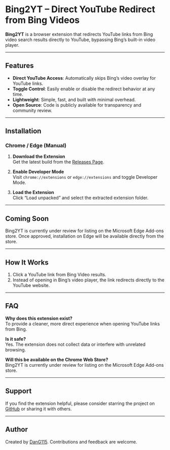 # Bing2YT – Direct YouTube Redirect from Bing Videos

**Bing2YT** is a browser extension that redirects YouTube links from Bing video search results directly to YouTube, bypassing Bing’s built-in video player.

---

## Features

- **Direct YouTube Access**: Automatically skips Bing’s video overlay for YouTube links.  
- **Toggle Control**: Easily enable or disable the redirect behavior at any time.  
- **Lightweight**: Simple, fast, and built with minimal overhead.  
- **Open Source**: Code is publicly available for transparency and community review.

---

## Installation

### Chrome / Edge (Manual)

1. **Download the Extension**  
   Get the latest build from the [Releases Page](https://github.com/DanG115/Bing-Video-Redirector/releases/tag/v3.0.0).

2. **Enable Developer Mode**  
   Visit `chrome://extensions` or `edge://extensions` and toggle Developer Mode.

3. **Load the Extension**  
   Click “Load unpacked” and select the extracted extension folder.

---

## Coming Soon

Bing2YT is currently under review for listing on the Microsoft Edge Add-ons store. Once approved, installation on Edge will be available directly from the store.

---

## How It Works

1. Click a YouTube link from Bing Video results.  
2. Instead of opening in Bing’s video player, the link redirects directly to the YouTube website.

---

## FAQ

**Why does this extension exist?**  
To provide a cleaner, more direct experience when opening YouTube links from Bing.

**Is it safe?**  
Yes. The extension does not collect data or interfere with unrelated browsing.

**Will this be available on the Chrome Web Store?**  
Bing2YT is currently under review for listing on the Microsoft Edge Add-ons store.

---

## Support

If you find the extension helpful, please consider starring the project on [GitHub](https://github.com/DanG115/Bing2YT) or sharing it with others.

---

## Author

Created by [DanG115](https://github.com/DanG115). Contributions and feedback are welcome.
